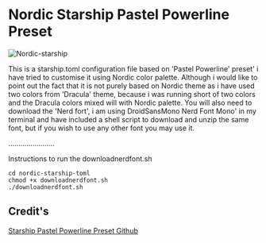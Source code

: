 # Nordic Starship Pastel Powerline Preset

![Nordic-starship](Nordic-starship.png)

This is a starship.toml configuration file based on 'Pastel Powerline' preset' i have tried to customise it using Nordic color palette.
Although i would like to point out the fact that it is not purely based on Nordic theme as i have used two colors from 'Dracula' theme, because i was running short of two colors and the Dracula colors mixed will with Nordic palette.
You will also need to download the 'Nerd fort', i am using DroidSansMono Nerd Font Mono' in my terminal and have included a shell script to download and unzip the same font, but if you wish to use any other font you may use it.

.......................

Instructions to run the downloadnerdfont.sh
```
cd nordic-starship-toml 
chmod +x downloadnerdfont.sh 
./downloadnerdfont.sh
```

## Credit's

[Starship Pastel Powerline Preset Github](https://github.com/starship/starship/edit/master/docs/presets/pastel-powerline.md)
